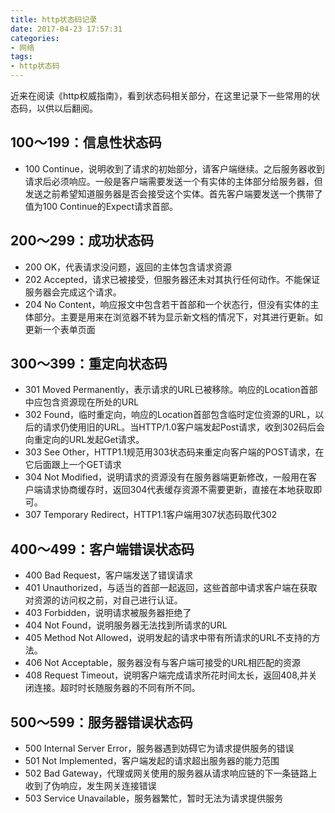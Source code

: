 ```yaml
---
title: http状态码记录
date: 2017-04-23 17:57:31
categories:
- 网络
tags:
- http状态码
---
```


近来在阅读《http权威指南》，看到状态码相关部分，在这里记录下一些常用的状态码，以供以后翻阅。
<!--more-->
## 100～199：信息性状态码
* 100 Continue，说明收到了请求的初始部分，请客户端继续。之后服务器收到请求后必须响应。一般是客户端需要发送一个有实体的主体部分给服务器，但发送之前希望知道服务器是否会接受这个实体。首先客户端要发送一个携带了值为100 Continue的Expect请求首部。

## 200～299：成功状态码
* 200 OK，代表请求没问题，返回的主体包含请求资源
* 202 Accepted，请求已被接受，但服务器还未对其执行任何动作。不能保证服务器会完成这个请求。
* 204 No Content，响应报文中包含若干首部和一个状态行，但没有实体的主体部分。主要是用来在浏览器不转为显示新文档的情况下，对其进行更新。如更新一个表单页面

## 300～399：重定向状态码
* 301 Moved Permanently，表示请求的URL已被移除。响应的Location首部中应包含资源现在所处的URL
* 302 Found，临时重定向，响应的Location首部包含临时定位资源的URL，以后的请求仍使用旧的URL。当HTTP/1.0客户端发起Post请求，收到302码后会向重定向的URL发起Get请求。
* 303 See Other，HTTP1.1规范用303状态码来重定向客户端的POST请求，在它后面跟上一个GET请求
* 304 Not Modified，说明请求的资源没有在服务器端更新修改，一般用在客户端请求协商缓存时，返回304代表缓存资源不需要更新，直接在本地获取即可。
* 307 Temporary Redirect，HTTP1.1客户端用307状态码取代302

## 400～499：客户端错误状态码
* 400 Bad Request，客户端发送了错误请求
* 401 Unauthorized，与适当的首部一起返回，这些首部中请求客户端在获取对资源的访问权之前，对自己进行认证。
* 403 Forbidden，说明请求被服务器拒绝了
* 404 Not Found，说明服务器无法找到所请求的URL
* 405 Method Not Allowed，说明发起的请求中带有所请求的URL不支持的方法。
* 406 Not Acceptable，服务器没有与客户端可接受的URL相匹配的资源
* 408 Request Timeout，说明客户端完成请求所花时间太长，返回408,并关闭连接。超时时长随服务器的不同有所不同。

## 500～599：服务器错误状态码
* 500 Internal Server Error，服务器遇到妨碍它为请求提供服务的错误
* 501 Not Implemented，客户端发起的请求超出服务器的能力范围
* 502 Bad Gateway，代理或网关使用的服务器从请求响应链的下一条链路上收到了伪响应，发生网关连接错误
* 503 Service Unavailable，服务器繁忙，暂时无法为请求提供服务
